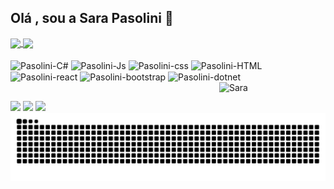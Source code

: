 ## Olá , sou a Sara Pasolini 🌸


<a href="https://github.com/anuraghazra/github-readme-stats">
  <img height=200 align="center" src="https://github-readme-stats.vercel.app/api?username=SaraPasolini&show_icons=true&theme=omni"
</a>
<a href="https://github.com/anuraghazra/convoychat">
  <img height=200 align="center" src="https://github-readme-stats.vercel.app/api/top-langs?username=SaraPasolini&show_icons=true&theme=omni&layout=compact&langs_count=8&card_width=320" />
</a>
  
<div style="display: inline_block"><br>
<img align="center" alt="Pasolini-C#" height="30" width="40" src="https://cdn.jsdelivr.net/gh/devicons/devicon@latest/icons/csharp/csharp-original.svg" />
<img align="center" alt="Pasolini-Js" height="30" width="40" src="https://cdn.jsdelivr.net/gh/devicons/devicon@latest/icons/javascript/javascript-original.svg" />
<img align="center" alt="Pasolini-css" height="30" width="40" src="https://cdn.jsdelivr.net/gh/devicons/devicon@latest/icons/css3/css3-original.svg" />
<img align="center" alt="Pasolini-HTML" height="30" width="40" src="https://cdn.jsdelivr.net/gh/devicons/devicon@latest/icons/html5/html5-original.svg" />
<img align="center" alt="Pasolini-react" height="30" width="40" src="https://cdn.jsdelivr.net/gh/devicons/devicon@latest/icons/react/react-original.svg" />
<img align="center" alt="Pasolini-bootstrap" height="30" width="40" src="https://cdn.jsdelivr.net/gh/devicons/devicon@latest/icons/bootstrap/bootstrap-original.svg" />
<img align="center" alt="Pasolini-dotnet" height="30" width="40" src="https://cdn.jsdelivr.net/gh/devicons/devicon@latest/icons/dotnetcore/dotnetcore-original.svg" />
<img align="right"  alt="Sara" width="170" src="https://i.picasion.com/pic92/047e492a00ae9bce0de3e001f1400853.gif">
</div>
          
##
<div>
<a href="https://www.instagram.com/pasolini_sss/" target="_blank"><img src="https://img.shields.io/badge/-Instagram-%23E4405F?style=for-the-badge&logo-instagram&logoColor=white"
target="_blank"></a>
<a href="https://www.linkedin.com/in/sara-pasolini-230b93246/" target="_blank"><img src="https://img.shields.io/badge/linkedin-%230077B5.svg?style=for-the-badge&logo=linkedin&logoColor=white"
target="_blank"></a>
<a href="mailto:saraalmeida3606@gmail.com" target="_blank"><img src="https://img.shields.io/badge/Gmail-D14836?style=for-the-badge&logo=gmail&logoColor=white"
target="_blank"></a>
</div>

<picture>
  <source media="(prefers-color-scheme: dark)" srcset="https://raw.githubusercontent.com/SaraPasolini/SaraPasolini/output/github-contribution-grid-snake-dark.svg">
  <source media="(prefers-color-scheme: light)" srcset="https://raw.githubusercontent.com/SaraPasolini/SaraPasolini/output/github-contribution-grid-snake.svg">
  <img alt="github contribution grid snake animation" src="https://raw.githubusercontent.com/SaraPasolini/SaraPasolini/output/github-contribution-grid-snake.svg">
</picture>



